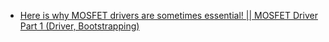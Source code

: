- [Here is why MOSFET drivers are sometimes essential! || MOSFET Driver Part 1 (Driver, Bootstrapping)](https://youtu.be/8swJ_Bnsgl4)
